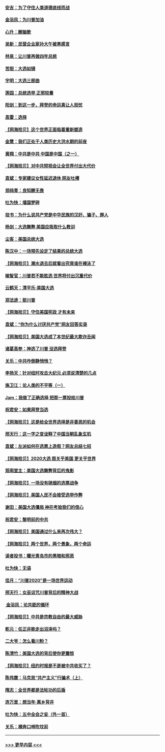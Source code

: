 #### [安吉：为了守住人类道德底线而战](../pages/nsc993/n12551111.md?t=11160351) 
#### [金浴凤：为川普加油](../pages/nsc993/n12551085.md?t=11160351) 
#### [心升：醒脑歌](../pages/nsc993/n12550984.md?t=11160351) 
#### [吴新：民营企业家孙大午被黑感言](../pages/nsc993/n12550656.md?t=11160351) 
#### [林泉：让川普再做四年总统](../pages/nsc993/n12550640.md?t=11160351) 
#### [苦胆：大选如镜](../pages/nsc993/n12550630.md?t=11160351) 
#### [宇明：大选三部曲](../pages/nsc993/n12550603.md?t=11160351) 
#### [莲园：总统选举 正邪较量](../pages/nsc993/n12550594.md?t=11160351) 
#### [阳剑：到这一步，拜登的命运真让人担忧](../pages/nsc993/n12549093.md?t=11160351) 
#### [高雷：选择](../pages/nsc993/n12549087.md?t=11160351) 
#### [【网海拾贝】这个世界正面临着重新塑造](../pages/nsc993/n12548326.md?t=11160351) 
#### [金慧：我们正处于人类历史大洪水期的前夜](../pages/nsc993/n12547914.md?t=11160351) 
#### [黄翔：中共是中共 中国是中国（之一）](../pages/nsc993/n12547576.md?t=11160351) 
#### [【网海拾贝】对中共短视会让全世界付出大代价](../pages/nsc993/n12546043.md?t=11160351) 
#### [袁斌：专家建议女性延迟退休 网友吐槽](../pages/nsc993/n12545424.md?t=11160351) 
#### [郑纯青：良知醒无畏](../pages/nsc993/n12545394.md?t=11160351) 
#### [吐为快：墙国梦碎](../pages/nsc993/n12545309.md?t=11160351) 
#### [投书：为什么说共产党是中华民族的汉奸、骗子、罪人](../pages/nsc993/n12545089.md?t=11160351) 
#### [杨剑：大选舞弊 美国应吸取什么教训](../pages/nsc993/n12543937.md?t=11160351) 
#### [尘客：美国总统大选](../pages/nsc993/n12543828.md?t=11160351) 
#### [陈汉中：一场预先设定了结果的总统大选](../pages/nsc993/n12543564.md?t=11160351) 
#### [【网海拾贝】潮水退去后就看出究竟谁在裸泳了](../pages/nsc993/n12543321.md?t=11160351) 
#### [喻智官：川普若不能胜选 世界将付出沉重代价](../pages/nsc993/n12541352.md?t=11160351) 
#### [云鹤天：清平乐‧美国大选](../pages/nsc993/n12540916.md?t=11160351) 
#### [郑法途：挺川普](../pages/nsc993/n12540898.md?t=11160351) 
#### [【网海拾贝】守住美国宪政 才有未来](../pages/nsc993/n12540423.md?t=11160351) 
#### [袁斌：“你为什么讨厌共产党”网友回答实录](../pages/nsc993/n12540208.md?t=11160351) 
#### [【网海拾贝】美国大选成了本世纪最大欺诈丑闻](../pages/nsc993/n12538029.md?t=11160351) 
#### [诸葛高参：神选了川普 没选拜登](../pages/nsc993/n12537664.md?t=11160351) 
#### [关乐：中共咋倒静悄悄？](../pages/nsc993/n12537615.md?t=11160351) 
#### [李扬天：针对纽时攻击大纪元 必须说清楚的几点](../pages/nsc993/n12536001.md?t=11160351) 
#### [施卫江：论人类的不平等（一）](../pages/nsc993/n12535700.md?t=11160351) 
#### [Jam：我做了正确选择 把那一票投给川普](../pages/nsc993/n12535743.md?t=11160351) 
#### [祝君安：如果拜登当选](../pages/nsc993/n12535726.md?t=11160351) 
#### [【网海拾贝】这是给全世界选择是非善恶的机会](../pages/nsc993/n12535061.md?t=11160351) 
#### [邢天行：这一字之变诠释了中国当朝乱象玄机](../pages/nsc993/n12533446.md?t=11160351) 
#### [袁斌：左派如何在选票上造假？网友总结七招](../pages/nsc993/n12533180.md?t=11160351) 
#### [【网海拾贝】2020大选 既关乎美国 更关乎世界](../pages/nsc993/n12533161.md?t=11160351) 
#### [观雨堂主：美国大选舞弊背后的鬼影](../pages/nsc993/n12533153.md?t=11160351) 
#### [【网海拾贝】一场没有硝烟的选票战争](../pages/nsc993/n12531883.md?t=11160351) 
#### [【网海拾贝】美国人民不会接受选举作弊](../pages/nsc993/n12528850.md?t=11160351) 
#### [谢田：美国大选僵局 神在考验我们的信心](../pages/nsc993/n12527932.md?t=11160351) 
#### [祝君安：黎明前的中共](../pages/nsc993/n12524071.md?t=11160351) 
#### [【网海拾贝】美国通过什么来再次伟大？](../pages/nsc993/n12523844.md?t=11160351) 
#### [【网海拾贝】两个世界，两个景象，两个命运](../pages/nsc993/n12521419.md?t=11160351) 
#### [读者投书：曝光青岛市的黑暗和邪恶](../pages/nsc993/n12520988.md?t=11160351) 
#### [吐为快：无语](../pages/nsc993/n12518588.md?t=11160351) 
#### [佳月：“川普2020”是一场世界运动](../pages/nsc993/n12518581.md?t=11160351) 
#### [邢天行：女巫诅咒川普背后的精神大战](../pages/nsc993/n12517257.md?t=11160351) 
#### [ 金浴凤：论共匪的循环](../pages/nsc993/n12517133.md?t=11160351) 
#### [【网海拾贝】中共是宗教自由的最大威胁](../pages/nsc993/n12516879.md?t=11160351) 
#### [乾元：任正非能走出沼泽吗？](../pages/nsc993/n12515831.md?t=11160351) 
#### [二大爷：怎么看川粉？](../pages/nsc993/n12515820.md?t=11160351) 
#### [陈清竹：美国大选的背后使你更震惊](../pages/nsc993/n12515589.md?t=11160351) 
#### [【网海拾贝】纽约时报是不是被中共收买了？](../pages/nsc993/n12515122.md?t=11160351) 
#### [陈伟霆：马克思“共产主义”行骗术（上）](../pages/nsc993/n12510217.md?t=11160351) 
#### [隋志：全世界都是法轮功的后盾](../pages/nsc993/n12510636.md?t=11160351) 
#### [连万里：想当年‧离乡背井](../pages/nsc993/n12510623.md?t=11160351) 
#### [吐为快：五中全会之妄（外一首）](../pages/nsc993/n12510470.md?t=11160351) 
#### [关乐：裸奔口哨吹坟前](../pages/nsc993/n12510403.md?t=11160351) 

----
#### [ >>> 更早内容 <<< ](../indexes/nsc993-earlier.md)
